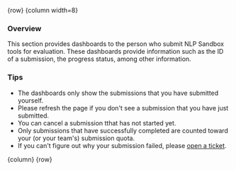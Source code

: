 <!-- markdownlint-disable-next-line first-line-h1 -->
{row}
{column width=8}

### Overview

This section provides dashboards to the person who submit NLP Sandbox tools for evaluation. These dashboards provide information such as the ID of a submission, the progress status, among other information.

### Tips

- The dashboards only show the submissions that you have submitted yourself.
- Please refresh the page if you don't see a submission that you have just submitted.
- You can cancel a submission tthat has not started yet.
- Only submissions that have successfully completed are counted toward your (or your team's) submission quota.
- If you can't figure out why your submission failed, please [open a ticket].

{column}
{row}

<!-- Links -->

[open a ticket]: https://www.synapse.org/#!Synapse:syn22277123/discussion/threadId=7774

